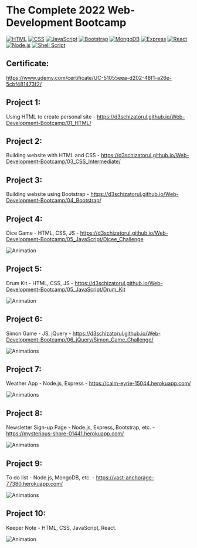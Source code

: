 # The Complete 2022 Web-Development Bootcamp

[![HTML](https://img.shields.io/badge/HTML-239120?style=for-the-badge&logo=html5&logoColor=white)](https://html.com/)
[![CSS](https://img.shields.io/badge/CSS-239120?&style=for-the-badge&logo=css3&logoColor=white)](https://www.free-css.com/)
[![JavaScript](https://img.shields.io/badge/JavaScript-F7DF1E?style=for-the-badge&logo=javascript&logoColor=black)](https://www.javascript.com/)
[![Bootstrap](https://img.shields.io/badge/Bootstrap-563D7C?style=for-the-badge&logo=bootstrap&logoColor=white)](https://getbootstrap.com/)
[![MongoDB](
https://img.shields.io/badge/MongoDB-4EA94B?style=for-the-badge&logo=mongodb&logoColor=white)](https://www.mongodb.com/)
[![Express](https://img.shields.io/badge/Express.js-404D59?style=for-the-badge)](http://expressjs.com/)
[![React](
https://img.shields.io/badge/React-20232A?style=for-the-badge&logo=react&logoColor=61DAFB)](https://reactjs.org/)
[![Node.js](https://img.shields.io/badge/Node.js-43853D?style=for-the-badge&logo=node.js&logoColor=white)](https://nodejs.org/)
[![Shell Script](https://img.shields.io/badge/Shell_Script-121011?style=for-the-badge&logo=gnu-bash&logoColor=white)](https://www.shellscript.sh/)

## Certificate:

https://www.udemy.com/certificate/UC-51055eea-d202-48f1-a26e-5cbf481473f2/


## Project 1: 

Using HTML to create personal site - https://d3schizatorul.github.io/Web-Development-Bootcamp/01_HTML/

## Project 2: 

Building website with HTML and CSS - https://d3schizatorul.github.io/Web-Development-Bootcamp/03_CSS_Intermediate/

## Project 3: 

Building website using Bootstrap - https://d3schizatorul.github.io/Web-Development-Bootcamp/04_Bootstrap/

## Project 4: 

Dice Game - HTML, CSS, JS - https://d3schizatorul.github.io/Web-Development-Bootcamp/05_JavaScript/Dicee_Challenge

![Animation](https://user-images.githubusercontent.com/106253049/174560636-71aeb23f-efe4-4e4d-9968-321ba52b3b9f.gif)

## Project 5: 

Drum Kit - HTML, CSS, JS - https://d3schizatorul.github.io/Web-Development-Bootcamp/05_JavaScript/Drum_Kit

![Animation](https://user-images.githubusercontent.com/106253049/174646740-3a163725-6edc-4b3f-8b7e-3743ffaf1115.gif)

## Project 6: 

Simon Game - JS, jQuery - https://d3schizatorul.github.io/Web-Development-Bootcamp/06_jQuery/Simon_Game_Challenge/

![Animations](https://user-images.githubusercontent.com/106253049/174775348-c455b21e-07a5-4252-b19b-a8b724e360c7.gif)

## Project 7: 

Weather App - Node.js, Express - https://calm-eyrie-15044.herokuapp.com/

![Animations](https://user-images.githubusercontent.com/106253049/176192513-44f1c381-4baf-4f4a-b10c-e919f55bccad.gif)

## Project 8:

Newsletter Sign-up Page - Node.js, Express, Bootstrap, etc. - https://mysterious-shore-01441.herokuapp.com/

![Animations](https://user-images.githubusercontent.com/106253049/176145248-f6cc3567-e507-4ef8-81c0-3e9bd16f7ec3.gif)

## Project 9: 

To do list - Node.js, MongoDB, etc. - https://vast-anchorage-77380.herokuapp.com/

![Animations](https://user-images.githubusercontent.com/106253049/177490740-a9c925dc-35cf-4769-9974-9d76f9eca1c5.gif)

## Project 10: 

Keeper Note - HTML, CSS, JavaScript, React.

![Animation](https://user-images.githubusercontent.com/106253049/179223426-a07f1156-e95f-4423-b25c-afdfb4d52dba.gif)

